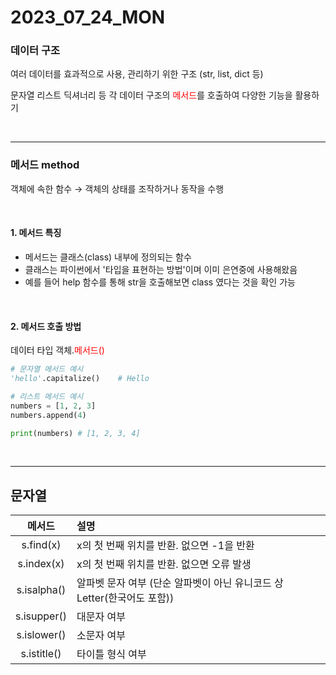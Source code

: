 # 2023_07_24_MON

### 데이터 구조

여러 데이터를 효과적으로 사용, 관리하기 위한 구조 (str, list, dict 등)

문자열 리스트 딕셔너리 등 각 데이터 구조의 <span style="color:red">메서드</span>를 호출하여 다양한 기능을 활용하기

<br/>

---

### 메서드 method

객체에 속한 함수 → 객체의 상태를 조작하거나 동작을 수행

<br/>

#### 1. 메서드 특징

- 메서드는 클래스(class) 내부에 정의되는 함수
- 클래스는 파이썬에서 '타입을 표현하는 방법'이며 이미 은연중에 사용해왔음
- 예를 들어 help 함수를 통해 str을 호출해보면 class 였다는 것을 확인 가능

<br/>

#### 2.  메서드 호출 방법

데이터 타입 객체.<span style ="color:red">메서드()</span> 

```python
# 문자열 메서드 예시
'hello'.capitalize()	# Hello

# 리스트 메서드 예시
numbers = [1, 2, 3]
numbers.append(4)

print(numbers) # [1, 2, 3, 4]
```

<br/>

---

## 문자열

|   메서드    | 설명                                                         |
| :---------: | :----------------------------------------------------------- |
|  s.find(x)  | x의 첫 번째 위치를 반환. 없으면 -1을 반환                    |
| s.index(x)  | x의 첫 번째 위치를 반환. 없으면 오류 발생                    |
| s.isalpha() | 알파벳 문자 여부 (단순 알파벳이 아닌 유니코드 상 Letter(한국어도 포함)) |
| s.isupper() | 대문자 여부                                                  |
| s.islower() | 소문자 여부                                                  |
| s.istitle() | 타이틀 형식 여부                                             |







